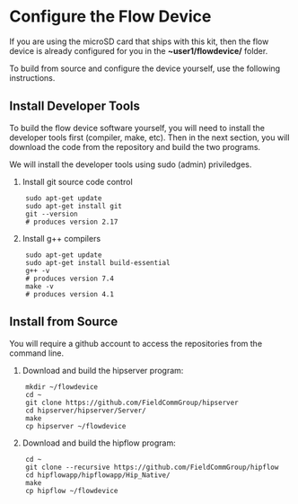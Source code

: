 # Configure the Flow Device


If you are using the microSD card that ships with this kit, then the flow device is already configured for you in the **~user1/flowdevice/** folder.


To build from source and configure the device yourself, use the following instructions.



## Install Developer Tools

To build the flow device software yourself, you will need to install the developer tools first (compiler, make, etc). Then in the next section, you will download the code from the repository and build the two programs.

We will install the developer tools using sudo (admin) priviledges.

1. Install git source code control
```
    sudo apt-get update
    sudo apt-get install git
    git --version
    # produces version 2.17
```

2. Install g++ compilers
```
    sudo apt-get update
    sudo apt-get install build-essential
    g++ -v
    # produces version 7.4
    make -v
    # produces version 4.1
```

## Install from Source

You will require a github account to access the repositories from the command line.  

1. Download and build the hipserver program:
```
    mkdir ~/flowdevice
    cd ~
    git clone https://github.com/FieldCommGroup/hipserver
    cd hipserver/hipserver/Server/
    make
    cp hipserver ~/flowdevice
```

2. Download and build the hipflow program:
```
    cd ~
    git clone --recursive https://github.com/FieldCommGroup/hipflow
    cd hipflowapp/hipflowapp/Hip_Native/
    make
    cp hipflow ~/flowdevice
```
